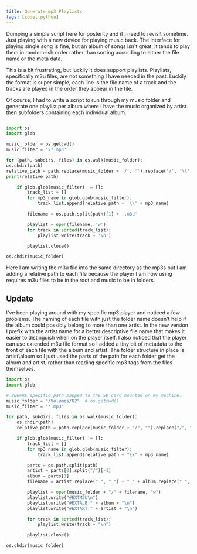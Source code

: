 ```yaml
---
title: Generate mp3 Playlists
tags: [code, python]
---
```


Dumping a simple script here for posterity and if I need to revisit sometime. Just playing with a new device for
playing music back. The interface for playing single song is fine, but an album of songs isn't great; it tends to
play them in random-ish order rather than sorting according to either the file name or the meta data.

This is a bit frustrating, but luckily it does support playlists. Playlists, specifically m3u files, are not something
I have needed in the past. Luckily the format is super simple, each line is the file name of a track and the tracks
are played in the order they appear in the file.

Of course, I had to write a script to run through my music folder and generate one playlist per album where I have the music
organized by artist then subfolders containing each individual album.

```python

import os
import glob

music_folder = os.getcwd()
music_filter = '\*.mp3'

for (path, subdirs, files) in os.walk(music_folder):
os.chdir(path)
relative_path = path.replace(music_folder + '/', '').replace('/', '\\')
print(relative_path)

    if glob.glob(music_filter) != []:
        track_list = []
        for mp3_name in glob.glob(music_filter):
            track_list.append(relative_path + '\\' + mp3_name)

        filename = os.path.split(path)[1] + '.m3u'

        playlist = open(filename, 'w')
        for track in sorted(track_list):
            playlist.write(track + '\n')

        playlist.close()

os.chdir(music_folder)

```

Here I am writing the m3u file into the same directory as the mp3s but I am adding a relative path to each file because
the player I am now using requires m3u files to be in the root and music to be in folders.

## Update

I've been playing around with my specific mp3 player and noticed a few problems. The naming of each file with just the folder name doesn't help if the album could possibly belong to more than one artist. In the new version I prefix with the artist name for a better descriptive file name that makes it easier to distinguish 
when on the player itself. I also noticed that the player can use extended m3u file format so I added a tiny bit of metadata to the front of each file with the album and artist. The folder structure in place is artist\album so I just used the parts of the path for each folder get the album and artist, rather than reading specific mp3 tags from the files themselves.

```python
import os
import glob

# BEWARE specific path mapped to the SD card mounted on my machine.
music_folder = "/Volumes/H2"  # os.getcwd()
music_filter = "*.mp3"

for path, subdirs, files in os.walk(music_folder):
    os.chdir(path)
    relative_path = path.replace(music_folder + "/", "").replace("/", "\\")

    if glob.glob(music_filter) != []:
        track_list = []
        for mp3_name in glob.glob(music_filter):
            track_list.append(relative_path + "\\" + mp3_name)

        parts = os.path.split(path)
        artist = parts[0].split("/")[-1]
        album = parts[1]
        filename = artist.replace(" ", "_") + "_" + album.replace(" ", "_") + ".m3u"

        playlist = open(music_folder + "/" + filename, "w")
        playlist.write("#EXTM3U\n")
        playlist.write("#EXTALB:" + album + "\n")
        playlist.write("#EXTART:" + artist + "\n")

        for track in sorted(track_list):
            playlist.write(track + "\n")

        playlist.close()

os.chdir(music_folder)
```
